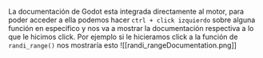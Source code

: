 La documentación de Godot esta integrada directamente al motor, para poder acceder a ella podemos hacer `ctrl + click izquierdo` sobre alguna función en especifico y nos va a mostrar la documentación respectiva a lo que le hicimos click.
Por ejemplo si le hicieramos click a la función de `randi_range()` nos mostraría esto
![[randi_rangeDocumentation.png]]